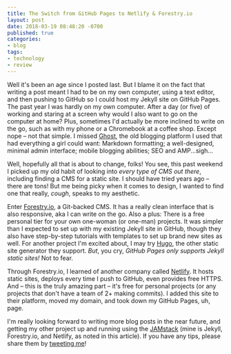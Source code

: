 ```yaml
---
title: The Switch from GitHub Pages to Netlify & Forestry.io
layout: post
date: 2018-03-19 08:48:20 -0700
published: true
categories:
- blog
tags:
- technology
- review
---
```

Well it's been an age since I posted last. But I blame it on the fact that writing a post meant I had to be on my own computer, using a text editor, and then pushing to GitHub so I could host my Jekyll site on GitHub Pages. The past year I was hardly on my own computer. After a day (or five) of working and staring at a screen why would I also want to go on the computer at home? Plus, sometimes I'd actually be more inclined to write on the go, such as with my phone or a Chromebook at a coffee shop. Except nope – not that simple. I missed [Ghost](https://ghost.org/ "Ghost.org"), the old blogging platform I used that had everything a girl could want: Markdown formatting; a well-designed, minimal admin interface; mobile blogging abilities; SEO and AMP...sigh...

Well, hopefully all that is about to change, folks! You see, this past weekend I picked up my old habit of looking into _every type of CMS out there_, including finding a CMS for a static site. I should have tried years ago – there are tons! But me being picky when it comes to design, I wanted to find one that really, _cough_, speaks to my aesthetic.

Enter [Forestry.io](https://forestry.io/ "Forestry.io"), a Git-backed CMS. It has a really clean interface that is also responsive, aka I can write on the go. Also a plus: There is a free personal tier for your own one-woman (or one-man) projects. It was simpler than I expected to set up with my existing Jekyll site in GitHub, though they also have step-by-step tutorials with templates to set up brand new sites as well. For another project I'm excited about, I may try [Hugo](http://gohugo.io/ "Hugo"), the other static site generator they support. _But_, you cry, _GitHub Pages only supports Jekyll static sites!_ Not to fear.

Through Forestry.io, I learned of another company called [Netlify](https://www.netlify.com/ "Netlify"). It hosts static sites, deploys every time I push to GitHub, even provides free HTTPS. And – this is the truly amazing part – it's free for personal projects (or any projects that don't have a team of 2+ making commits). I added this site to their platform, moved my domain, and took down my GitHub Pages, uh, page.

I'm really looking forward to writing more blog posts in the near future, and getting my other project up and running using the [JAMstack](https://jamstack.org/ "JAMstack") (mine is Jekyll, Forestry.io, and Netlify, as noted in this article). If you have any tips, please share them by [tweeting me](https://twitter.com/polarwishes "polarwishes twitter")!